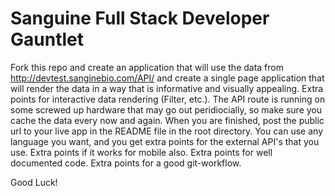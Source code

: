 Sanguine Full Stack Developer Gauntlet 
======================================

Fork this repo and create an application that will use the data from http://devtest.sanginebio.com/API/ 
and create a single page application that will render the data in a way that is informative and visually
appealing. Extra points for interactive data rendering (Filter, etc.). The API route is running on some 
screwed up hardware that may go out peridiocially, so make sure you cache the data every now and again. 
When you are finished, post the public url to your live app in the README file in the root directory. 
You can use any language you want, and you get extra points for the external API's that you use. Extra 
points if it works for mobile also. Extra points for well documented code. Extra points for a 
good git-workflow. 

Good Luck!
